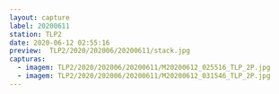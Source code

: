 ```yaml
---
layout: capture
label: 20200611
station: TLP2
date: 2020-06-12 02:55:16
preview:  TLP2/2020/202006/20200611/stack.jpg
capturas:
  - imagem: TLP2/2020/202006/20200611/M20200612_025516_TLP_2P.jpg
  - imagem: TLP2/2020/202006/20200611/M20200612_031546_TLP_2P.jpg
---
```

